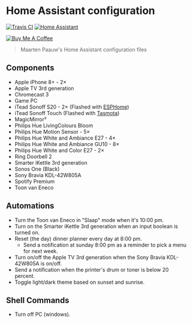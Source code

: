 # Home Assistant configuration

[![Travis CI](https://travis-ci.org/maartenpaauw/home-assistant-config.svg?branch=master)](https://travis-ci.org/maartenpaauw/home-assistant-config)
[![Home Assistant](https://img.shields.io/badge/Home%20Assistant-0.98.1-038FC7.svg)](https://home-assistant.io/)

<a href="https://www.buymeacoffee.com/maartenpaauw" target="_blank"><img src="https://www.buymeacoffee.com/assets/img/custom_images/orange_img.png" alt="Buy Me A Coffee" style="height: auto !important;width: auto !important;" ></a>

> Maarten Paauw's Home Assistant configuration files

## Components

- Apple iPhone 8+ - 2×
- Apple TV 3rd generation
- Chromecast 3
- Game PC
- iTead Sonoff S20 - 2× (Flashed with [ESPHome][esphome])
- iTead Sonoff Touch (Flashed with [Tasmota][tasmota])
- MagicMirror²
- Philips Hue LivingColours Bloom
- Philips Hue Motion Sensor - 5×
- Philips Hue White and Ambiance E27 - 4×
- Philips Hue White and Ambiance GU10 - 8×
- Philips Hue White and Color E27 - 2×
- Ring Doorbell 2
- Smarter iKettle 3rd generation
- Sonos One (Black)
- Sony Bravia KDL-42W805A
- Spotify Premium
- Toon van Eneco

## Automations

- Turn the Toon van Eneco in "Slaap" mode when it's 10:00 pm.
- Turn on the Smarter iKettle 3rd generation when an input boolean is turned on.
- Reset (the day) dinner planner every day at 8:00 pm.
  - Send a notification at sunday 8:00 pm as a reminder to pick a menu for next week.
- Turn on/off the Apple TV 3rd generation when the Sony Bravia KDL-42W805A is on/off.
- Send a notification when the printer's drum or toner is below 20 percent.
- Toggle light/dark theme based on sunset and sunrise.

## Shell Commands

- Turn off PC (windows).

[tasmota]: https://github.com/arendst/Sonoff-Tasmota  "Sonoff Tasmota"
[esphome]: https://github.com/maartenpaauw/esphome-config  "Maarten Paauw's ESPHome configuration files"
